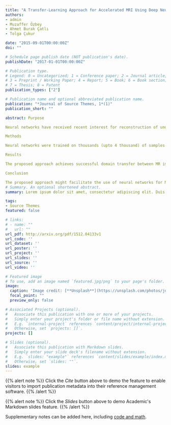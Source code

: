 ```yaml
---
title: "A Transfer‐Learning Approach for Accelerated MRI Using Deep Neural Networks"
authors:
- admin
- Muzaffer Özbey
- Ahmet Burak Çatlı
- Tolga Çukur

date: "2015-09-01T00:00:00Z"
doi: ""

# Schedule page publish date (NOT publication's date).
publishDate: "2017-01-01T00:00:00Z"

# Publication type.
# Legend: 0 = Uncategorized; 1 = Conference paper; 2 = Journal article;
# 3 = Preprint / Working Paper; 4 = Report; 5 = Book; 6 = Book section;
# 7 = Thesis; 8 = Patent
publication_types: ["2"]

# Publication name and optional abbreviated publication name.
publication: "*Journal of Source Themes, 1*(1)"
publication_short: ""

abstract: Purpose

Neural networks have received recent interest for reconstruction of undersampled MR acquisitions. Ideally, network performance should be optimized by drawing the training and testing data from the same domain. In practice, however, large datasets comprising hundreds of subjects scanned under a common protocol are rare. The goal of this study is to introduce a transfer‐learning approach to address the problem of data scarcity in training deep networks for accelerated MRI.

Methods

Neural networks were trained on thousands (upto 4 thousand) of samples from public datasets of either natural images or brain MR images. The networks were then fine‐tuned using only tens of brain MR images in a distinct testing domain. Domain‐transferred networks were compared to networks trained directly in the testing domain. Network performance was evaluated for varying acceleration factors (4‐10), number of training samples (0.5‐4k), and number of fine‐tuning samples (0‐100).

Results

The proposed approach achieves successful domain transfer between MR images acquired with different contrasts (T1‐ and T2‐weighted images) and between natural and MR images (ImageNet and T1‐ or T2‐weighted images). Networks obtained via transfer learning using only tens of images in the testing domain achieve nearly identical performance to networks trained directly in the testing domain using thousands (upto 4 thousand) of images.

Conclusion

The proposed approach might facilitate the use of neural networks for MRI reconstruction without the need for collection of extensive imaging datasets.
# Summary. An optional shortened abstract.
summary: Lorem ipsum dolor sit amet, consectetur adipiscing elit. Duis posuere tellus ac convallis placerat. Proin tincidunt magna sed ex sollicitudin condimentum.

tags:
- Source Themes
featured: false

# links:
# - name: ""
#   url: ""
url_pdf: http://arxiv.org/pdf/1512.04133v1
url_code: ''
url_dataset: ''
url_poster: ''
url_project: ''
url_slides: ''
url_source: ''
url_video: ''

# Featured image
# To use, add an image named `featured.jpg/png` to your page's folder. 
image:
  caption: 'Image credit: [**Unsplash**](https://unsplash.com/photos/jdD8gXaTZsc)'
  focal_point: ""
  preview_only: false

# Associated Projects (optional).
#   Associate this publication with one or more of your projects.
#   Simply enter your project's folder or file name without extension.
#   E.g. `internal-project` references `content/project/internal-project/index.md`.
#   Otherwise, set `projects: []`.
projects: []

# Slides (optional).
#   Associate this publication with Markdown slides.
#   Simply enter your slide deck's filename without extension.
#   E.g. `slides: "example"` references `content/slides/example/index.md`.
#   Otherwise, set `slides: ""`.
slides: example
---
```


{{% alert note %}}
Click the *Cite* button above to demo the feature to enable visitors to import publication metadata into their reference management software.
{{% /alert %}}

{{% alert note %}}
Click the *Slides* button above to demo Academic's Markdown slides feature.
{{% /alert %}}

Supplementary notes can be added here, including [code and math](https://sourcethemes.com/academic/docs/writing-markdown-latex/).
